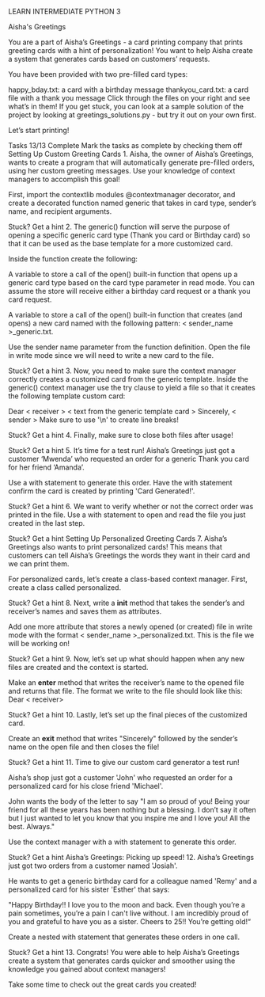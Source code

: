LEARN INTERMEDIATE PYTHON 3

Aisha's Greetings

You are a part of Aisha’s Greetings - a card printing company that prints greeting cards with a hint of personalization! You want to help Aisha create a system that generates cards based on customers’ requests.

You have been provided with two pre-filled card types:

happy_bday.txt: a card with a birthday message
thankyou_card.txt: a card file with a thank you message
Click through the files on your right and see what’s in them! If you get stuck, you can look at a sample solution of the project by looking at greetings_solutions.py - but try it out on your own first.

Let’s start printing!

Tasks
13/13 Complete
Mark the tasks as complete by checking them off
Setting Up Custom Greeting Cards
1.
Aisha, the owner of Aisha’s Greetings, wants to create a program that will automatically generate pre-filled orders, using her custom greeting messages. Use your knowledge of context managers to accomplish this goal!

First, import the contextlib modules @contextmanager decorator, and create a decorated function named generic that takes in card type, sender’s name, and recipient arguments.


Stuck? Get a hint
2.
The generic() function will serve the purpose of opening a specific generic card type (Thank you card or Birthday card) so that it can be used as the base template for a more customized card.

Inside the function create the following:

A variable to store a call of the open() built-in function that opens up a generic card type based on the card type parameter in read mode. You can assume the store will receive either a birthday card request or a thank you card request.

A variable to store a call of the open() built-in function that creates (and opens) a new card named with the following pattern: < sender_name >_generic.txt.

Use the sender name parameter from the function definition. Open the file in write mode since we will need to write a new card to the file.


Stuck? Get a hint
3.
Now, you need to make sure the context manager correctly creates a customized card from the generic template. Inside the generic() context manager use the try clause to yield a file so that it creates the following template custom card:

Dear < receiver >
< text from the generic template card > 
Sincerely, < sender >
Make sure to use '\n' to create line breaks!


Stuck? Get a hint
4.
Finally, make sure to close both files after usage!


Stuck? Get a hint
5.
It’s time for a test run! Aisha’s Greetings just got a customer ‘Mwenda’ who requested an order for a generic Thank you card for her friend ‘Amanda’.

Use a with statement to generate this order. Have the with statement confirm the card is created by printing 'Card Generated!'.


Stuck? Get a hint
6.
We want to verify whether or not the correct order was printed in the file. Use a with statement to open and read the file you just created in the last step.


Stuck? Get a hint
Setting Up Personalized Greeting Cards
7.
Aisha’s Greetings also wants to print personalized cards! This means that customers can tell Aisha’s Greetings the words they want in their card and we can print them.

For personalized cards, let’s create a class-based context manager. First, create a class called personalized.


Stuck? Get a hint
8.
Next, write a __init__ method that takes the sender’s and receiver’s names and saves them as attributes.

Add one more attribute that stores a newly opened (or created) file in write mode with the format < sender_name >_personalized.txt. This is the file we will be working on!


Stuck? Get a hint
9.
Now, let’s set up what should happen when any new files are created and the context is started.

Make an __enter__ method that writes the receiver’s name to the opened file and returns that file. The format we write to the file should look like this: Dear < receiver>


Stuck? Get a hint
10.
Lastly, let’s set up the final pieces of the customized card.

Create an __exit__ method that writes "Sincerely" followed by the sender’s name on the open file and then closes the file!


Stuck? Get a hint
11.
Time to give our custom card generator a test run!

Aisha’s shop just got a customer 'John' who requested an order for a personalized card for his close friend 'Michael'.

John wants the body of the letter to say "I am so proud of you! Being your friend for all these years has been nothing but a blessing. I don’t say it often but I just wanted to let you know that you inspire me and I love you! All the best. Always."

Use the context manager with a with statement to generate this order.


Stuck? Get a hint
Aisha’s Greetings: Picking up speed!
12.
Aisha’s Greetings just got two orders from a customer named 'Josiah'.

He wants to get a generic birthday card for a colleague named 'Remy' and a personalized card for his sister 'Esther' that says:

"Happy Birthday!! I love you to the moon and back. Even though you’re a pain sometimes, you’re a pain I can't live without. I am incredibly proud of you and grateful to have you as a sister. Cheers to 25!! You’re getting old!“

Create a nested with statement that generates these orders in one call.


Stuck? Get a hint
13.
Congrats! You were able to help Aisha’s Greetings create a system that generates cards quicker and smoother using the knowledge you gained about context managers!

Take some time to check out the great cards you created!